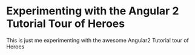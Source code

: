 # Experimenting with the Angular 2 Tutorial Tour of Heroes

This is just me experimenting with the awesome Angular2 Tutorial tour of Heroes
